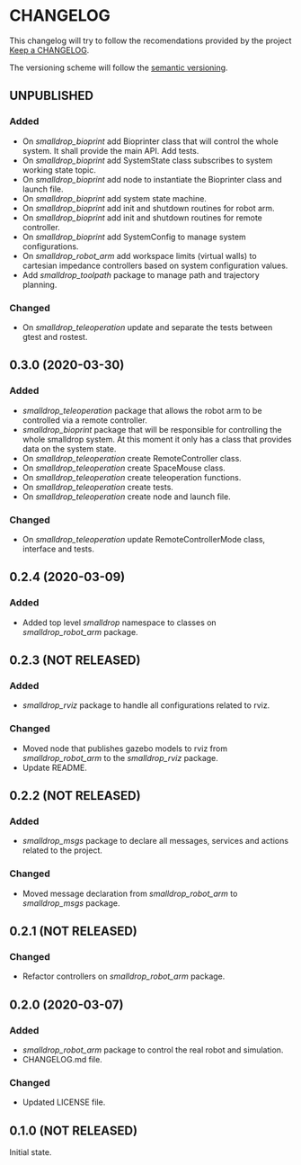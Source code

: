 # CHANGELOG

This changelog will try to follow the recomendations provided by the project [Keep a CHANGELOG](https://keepachangelog.com/en/0.3.0/).

The versioning scheme will follow the [semantic versioning](https://semver.org/). 

## UNPUBLISHED

### Added
- On *smalldrop_bioprint* add Bioprinter class that will control the whole system. It shall provide the main API. Add tests.
- On *smalldrop_bioprint* add SystemState class subscribes to system working state topic.
- On *smalldrop_bioprint* add node to instantiate the Bioprinter class and launch file.
- On *smalldrop_bioprint* add system state machine.
- On *smalldrop_bioprint* add init and shutdown routines for robot arm.
- On *smalldrop_bioprint* add init and shutdown routines for remote controller.
- On *smalldrop_bioprint* add SystemConfig to manage system configurations.
- On *smalldrop_robot_arm* add workspace limits (virtual walls) to cartesian impedance controllers based on system configuration values.
- Add *smalldrop_toolpath* package to manage path and trajectory planning.

### Changed
- On *smalldrop_teleoperation* update and separate the tests between gtest and rostest.

## 0.3.0 (2020-03-30)

### Added
- *smalldrop_teleoperation* package that allows the robot arm to be controlled via a remote controller.
- *smalldrop_bioprint* package that will be responsible for controlling the whole smalldrop system. At this moment it only has a class that provides data on the system state.
- On *smalldrop_teleoperation* create RemoteController class.
- On *smalldrop_teleoperation* create SpaceMouse class.
- On *smalldrop_teleoperation* create teleoperation functions.
- On *smalldrop_teleoperation* create tests.
- On *smalldrop_teleoperation* create node and launch file.

### Changed
- On *smalldrop_teleoperation* update RemoteControllerMode class, interface and tests.

## 0.2.4 (2020-03-09)

### Added
- Added top level *smalldrop* namespace to classes on *smalldrop_robot_arm* package.

## 0.2.3 (NOT RELEASED)

### Added 
- *smalldrop_rviz* package to handle all configurations related to rviz.

### Changed 
- Moved node that publishes gazebo models to rviz from *smalldrop_robot_arm* to the *smalldrop_rviz* package.
- Update README.

## 0.2.2 (NOT RELEASED)

### Added
- *smalldrop_msgs* package to declare all messages, services and actions related to the project.

### Changed
- Moved message declaration from *smalldrop_robot_arm* to *smalldrop_msgs* package.

## 0.2.1 (NOT RELEASED)

### Changed
- Refactor controllers on *smalldrop_robot_arm* package.

## 0.2.0 (2020-03-07)

### Added
- *smalldrop_robot_arm* package to control the real robot and simulation.
- CHANGELOG.md file.

### Changed
- Updated LICENSE file.

## 0.1.0 (NOT RELEASED)

Initial state.